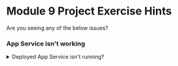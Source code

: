 # Module 9 Project Exercise Hints

Are you seeing any of the below issues?

### App Service isn't working

<details markdown="1">
<summary markdown="1">
Deployed App Service isn't running?
</summary>

If you've set up your App Service but you just see an error page when you hit it, there are a few avenues to explore to track down potential issues:

* Is the app actually broken?
  * Check that you can build & run your production Docker image locally - you might have made a tweak that genuinely breaks it. You might find it easier to track down issues here
* Has the container image been successfully accessed from DockerHub?
  * If you visit the Azure Portal, find your App Service & open the Deployment Center, you should see a "Logs" tab that gives deployment specific logs; check that there is some evidence in those logs that your image has successfully been pulled. Errors here might suggest e.g.:
    * That your image name has a typo
    * That your image is hosted privately on DockerHub
    * That your credentials have a typo
* Are there any helpful logs for the app?
  * Again in the Azure Portal, take a look in the "Log Stream" page (*not* the "Logs" page) of the Monitoring section; you may need to be patient or hit your app a few times if the logs don't initially load, but if the app is erroring then you should see issues here.
* Check that your environment variables look correct; the "Configuration" page for your app should contain all of the necessary environment variables that you need to set in your .env file locally
* If you don't see any of the above, it's worth checking if you're looking at the right place! Does the URL you're currently at match the URL that you app service should be hosted at? If you have completed Module 11 make sure the URL after redirecting through GitHub/GitLab is correct.

</details>
